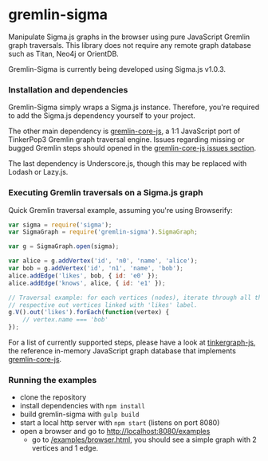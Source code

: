 gremlin-sigma
=============

Manipulate Sigma.js graphs in the browser using pure JavaScript Gremlin graph traversals. This library does not require any remote graph database such as Titan, Neo4j or OrientDB.

Gremlin-Sigma is currently being developed using Sigma.js v1.0.3.

### Installation and dependencies

Gremlin-Sigma simply wraps a Sigma.js instance. Therefore, you're required to add the Sigma.js dependency yourself to your project.

The other main dependency is [gremlin-core-js](https://github.com/gulthor/gremlin-core-js), a 1:1 JavaScript port of TinkerPop3 Gremlin graph traversal engine. Issues regarding missing or bugged Gremlin steps should opened in the [gremlin-core-js issues section](https://github.com/gulthor/gremlin-core-js/issues).

The last dependency is Underscore.js, though this may be replaced with Lodash or Lazy.js.

### Executing Gremlin traversals on a Sigma.js graph

Quick Gremlin traversal example, assuming you're using Browserify:

```javascript
var sigma = require('sigma');
var SigmaGraph = require('gremlin-sigma').SigmaGraph;

var g = SigmaGraph.open(sigma);

var alice = g.addVertex('id', 'n0', 'name', 'alice');
var bob = g.addVertex('id', 'n1', 'name', 'bob');
alice.addEdge('likes', bob, { id: 'e0' });
alice.addEdge('knows', alice, { id: 'e1' });

// Traversal example: for each vertices (nodes), iterate through all their
// respective out vertices linked with 'likes' label.
g.V().out('likes').forEach(function(vertex) {
    // vertex.name === 'bob'
});
```
For a list of currently supported steps, please have a look at [tinkergraph-js](https://github.com/gulthor/tinkergraph-js), the reference in-memory JavaScript graph database that implements [gremlin-core-js](https://github.com/gulthor/gremlin-core-js).

### Running the examples

* clone the repository
* install dependencies with `npm install`
* build gremlin-sigma with `gulp build`
* start a local http server with `npm start` (listens on port 8080)
* open a browser and go to [http://localhost:8080/examples](http://localhost:8080/examples)
    - go to [/examples/browser.html](http://localhost:8080/examples/browser.html), you should see a simple graph with 2 vertices and 1 edge.
